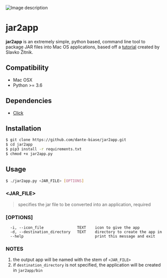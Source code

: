 ![Image description](https://i.ibb.co/mNy4nns/banner.png)


# jar2app

**jar2app** is an extremely simple, python based, command line tool to package JAR files into Mac OS applications, based off a [tutorial](http://www.zitnik.si/wordpress/2016/02/21/creating-a-mac-os-app-from-a-runnable-jar-file/) created by Slavko Žitnik.

## Compatibility
- Mac OSX
- Python >= 3.6

## Dependencies
- [Click](https://github.com/pallets/click)

## Installation

```bash
$ git clone https://github.com/dante-biase/jar2app.git
$ cd jar2app
$ pip3 install -r requirements.txt
$ chmod +x jar2app.py
```

## Usage

```bash
$ ./jar2app.py <JAR_FILE> [OPTIONS]
```

### <JAR_FILE>
> specifies the jar file to be converted into an application, required

### [OPTIONS]
```
  -i, --icon_file               TEXT    icon to give the app
  -d, --destination_directory   TEXT    directory to create the app in
  --help                                print this message and exit
```
### NOTES
1. the output app will be named with the stem of `<JAR_FILE>`
2. if `destination_directory` is not specified, the application will be created in `jar2app/bin`
